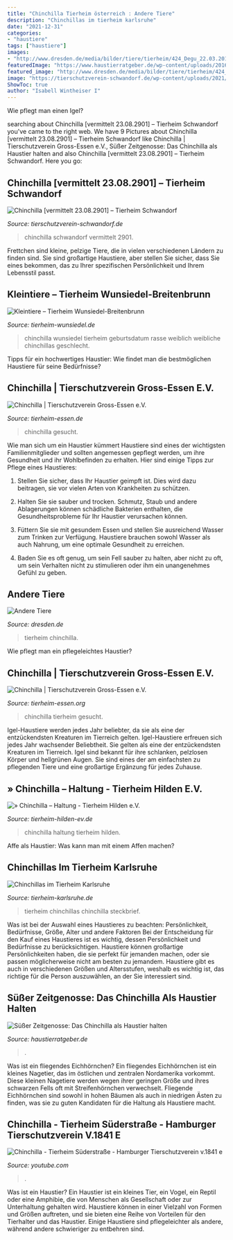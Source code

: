 ```yaml
---
title: "Chinchilla Tierheim österreich : Andere Tiere"
description: "Chinchillas im tierheim karlsruhe"
date: "2021-12-31"
categories:
- "haustiere"
tags: ["haustiere"]
images:
- "http://www.dresden.de/media/bilder/tiere/tierheim/424_Degu_22.03.2011_005.jpg.scaled/bdb8b709bb44ec46cd2fec93e77c7b41.jpg"
featuredImage: "https://www.haustierratgeber.de/wp-content/uploads/2016/03/10397309_xxl-1024x683.jpg"
featured_image: "http://www.dresden.de/media/bilder/tiere/tierheim/424_Degu_22.03.2011_005.jpg.scaled/bdb8b709bb44ec46cd2fec93e77c7b41.jpg"
image: "https://tierschutzverein-schwandorf.de/wp-content/uploads/2021/07/Chinchilla-dunkel.jpg"
ShowToc: true
author: "Isabell Wintheiser I"
---
```



Wie pflegt man einen Igel?

	

		
searching about Chinchilla [vermittelt 23.08.2901] – Tierheim Schwandorf you've came to the right web. We have 9 Pictures about Chinchilla [vermittelt 23.08.2901] – Tierheim Schwandorf like Chinchilla | Tierschutzverein Gross-Essen e.V., Süßer Zeitgenosse: Das Chinchilla als Haustier halten and also Chinchilla [vermittelt 23.08.2901] – Tierheim Schwandorf. Here you go:
		
    
## Chinchilla [vermittelt 23.08.2901] – Tierheim Schwandorf

<img loading=lazy src="https://tierschutzverein-schwandorf.de/wp-content/uploads/2021/07/Chinchilla-dunkel.jpg" onerror="this.onerror=null;this.src='https://tse4.mm.bing.net/th?id=OIP.LfjcSFgLeJuAkFkgU4V4EwHaFj&amp;pid=15.1';" alt="Chinchilla [vermittelt 23.08.2901] – Tierheim Schwandorf">

_Source: tierschutzverein-schwandorf.de_

>chinchilla schwandorf vermittelt 2901. 

	

Frettchen sind kleine, pelzige Tiere, die in vielen verschiedenen Ländern zu finden sind. Sie sind großartige Haustiere, aber stellen Sie sicher, dass Sie eines bekommen, das zu Ihrer spezifischen Persönlichkeit und Ihrem Lebensstil passt.

    
## Kleintiere – Tierheim Wunsiedel-Breitenbrunn

<img loading=lazy src="https://www.tierheim-wunsiedel.de/wp-content/uploads/2018/05/Chinchilla2-e1533816762595.jpg" onerror="this.onerror=null;this.src='https://tse2.mm.bing.net/th?id=OIP.9plMNHoq191KCkWPEEkHlQAAAA&amp;pid=15.1';" alt="Kleintiere – Tierheim Wunsiedel-Breitenbrunn">

_Source: tierheim-wunsiedel.de_

>chinchilla wunsiedel tierheim geburtsdatum rasse weiblich weibliche chinchillas geschlecht. 

	

Tipps für ein hochwertiges Haustier: Wie findet man die bestmöglichen Haustiere für seine Bedürfnisse?

    
## Chinchilla | Tierschutzverein Gross-Essen E.V.

<img loading=lazy src="https://www.tierheim-essen.de/assets/components/phpthumbof/cache/Chinchilla-1.d3ac4d329bb4272849139e1354b40e9b.jpg" onerror="this.onerror=null;this.src='https://tse4.mm.bing.net/th?id=OIP.Jy4ZxzYK53WwwAyaFzbXUQHaHa&amp;pid=15.1';" alt="Chinchilla | Tierschutzverein Gross-Essen e.V.">

_Source: tierheim-essen.de_

>chinchilla gesucht. 

	

Wie man sich um ein Haustier kümmert
Haustiere sind eines der wichtigsten Familienmitglieder und sollten angemessen gepflegt werden, um ihre Gesundheit und ihr Wohlbefinden zu erhalten. Hier sind einige Tipps zur Pflege eines Haustieres:
1. Stellen Sie sicher, dass Ihr Haustier geimpft ist. Dies wird dazu beitragen, sie vor vielen Arten von Krankheiten zu schützen.

2. Halten Sie sie sauber und trocken. Schmutz, Staub und andere Ablagerungen können schädliche Bakterien enthalten, die Gesundheitsprobleme für Ihr Haustier verursachen können.

3. Füttern Sie sie mit gesundem Essen und stellen Sie ausreichend Wasser zum Trinken zur Verfügung. Haustiere brauchen sowohl Wasser als auch Nahrung, um eine optimale Gesundheit zu erreichen.

4. Baden Sie es oft genug, um sein Fell sauber zu halten, aber nicht zu oft, um sein Verhalten nicht zu stimulieren oder ihm ein unangenehmes Gefühl zu geben.

    
## Andere Tiere

<img loading=lazy src="http://www.dresden.de/media/bilder/tiere/tierheim/424_Degu_22.03.2011_005.jpg.scaled/bdb8b709bb44ec46cd2fec93e77c7b41.jpg" onerror="this.onerror=null;this.src='https://tse2.mm.bing.net/th?id=OIP.03pd_x7sHt-4ofbveBQL_AAAAA&amp;pid=15.1';" alt="Andere Tiere">

_Source: dresden.de_

>tierheim chinchilla. 

	

Wie pflegt man ein pflegeleichtes Haustier?

    
## Chinchilla | Tierschutzverein Gross-Essen E.V.

<img loading=lazy src="https://www.tierheim-essen.de/assets/components/phpthumbof/cache/Chinchilla-5.d3ac4d329bb4272849139e1354b40e9b.jpg" onerror="this.onerror=null;this.src='https://tse1.mm.bing.net/th?id=OIP.08qPUkEwKVgdsLvRA_lSFAHaHa&amp;pid=15.1';" alt="Chinchilla | Tierschutzverein Gross-Essen e.V.">

_Source: tierheim-essen.org_

>chinchilla tierheim gesucht. 

	

Igel-Haustiere werden jedes Jahr beliebter, da sie als eine der entzückendsten Kreaturen im Tierreich gelten.
Igel-Haustiere erfreuen sich jedes Jahr wachsender Beliebtheit. Sie gelten als eine der entzückendsten Kreaturen im Tierreich. Igel sind bekannt für ihre schlanken, pelzlosen Körper und hellgrünen Augen. Sie sind eines der am einfachsten zu pflegenden Tiere und eine großartige Ergänzung für jedes Zuhause.

    
## » Chinchilla – Haltung - Tierheim Hilden E.V.

<img loading=lazy src="https://www.tierheim-hilden-ev.de/wp-content/uploads/2017/11/HP1.jpg" onerror="this.onerror=null;this.src='https://tse1.mm.bing.net/th?id=OIP.JUcw0Lxkzhz3r3J3kLV2vQHaJ4&amp;pid=15.1';" alt="» Chinchilla – Haltung - Tierheim Hilden e.V.">

_Source: tierheim-hilden-ev.de_

>chinchilla haltung tierheim hilden. 

	

Affe als Haustier: Was kann man mit einem Affen machen?

    
## Chinchillas Im Tierheim Karlsruhe

<img loading=lazy src="https://www.tierheim-karlsruhe.de/wp-content/uploads/2021/06/20210621_113242-2048x922.jpg" onerror="this.onerror=null;this.src='https://tse2.mm.bing.net/th?id=OIP.HidYro-14aYKXUz-WEjGqwHaDV&amp;pid=15.1';" alt="Chinchillas im Tierheim Karlsruhe">

_Source: tierheim-karlsruhe.de_

>tierheim chinchillas chinchilla steckbrief. 

	

Was ist bei der Auswahl eines Haustieres zu beachten: Persönlichkeit, Bedürfnisse, Größe, Alter und andere Faktoren
Bei der Entscheidung für den Kauf eines Haustieres ist es wichtig, dessen Persönlichkeit und Bedürfnisse zu berücksichtigen. Haustiere können großartige Persönlichkeiten haben, die sie perfekt für jemanden machen, oder sie passen möglicherweise nicht am besten zu jemandem. Haustiere gibt es auch in verschiedenen Größen und Altersstufen, weshalb es wichtig ist, das richtige für die Person auszuwählen, an der Sie interessiert sind.

    
## Süßer Zeitgenosse: Das Chinchilla Als Haustier Halten

<img loading=lazy src="https://www.haustierratgeber.de/wp-content/uploads/2016/03/10397309_xxl-1024x683.jpg" onerror="this.onerror=null;this.src='https://tse1.mm.bing.net/th?id=OIP.b3LNx7ydpZ7HJ3obF060nQHaE8&amp;pid=15.1';" alt="Süßer Zeitgenosse: Das Chinchilla als Haustier halten">

_Source: haustierratgeber.de_

>. 

	

Was ist ein fliegendes Eichhörnchen?
Ein fliegendes Eichhörnchen ist ein kleines Nagetier, das im östlichen und zentralen Nordamerika vorkommt. Diese kleinen Nagetiere werden wegen ihrer geringen Größe und ihres schwarzen Fells oft mit Streifenhörnchen verwechselt. Fliegende Eichhörnchen sind sowohl in hohen Bäumen als auch in niedrigen Ästen zu finden, was sie zu guten Kandidaten für die Haltung als Haustiere macht.

    
## Chinchilla - Tierheim Süderstraße - Hamburger Tierschutzverein V.1841 E

<img loading=lazy src="https://i.ytimg.com/vi/ZpyDH2ivKTk/maxresdefault.jpg" onerror="this.onerror=null;this.src='https://tse2.mm.bing.net/th?id=OIP.je7-fd652bI6dllK_ffdAgHaEK&amp;pid=15.1';" alt="Chinchilla - Tierheim Süderstraße - Hamburger Tierschutzverein v.1841 e">

_Source: youtube.com_

>. 

	

Was ist ein Haustier?
Ein Haustier ist ein kleines Tier, ein Vogel, ein Reptil oder eine Amphibie, die von Menschen als Gesellschaft oder zur Unterhaltung gehalten wird. Haustiere können in einer Vielzahl von Formen und Größen auftreten, und sie bieten eine Reihe von Vorteilen für den Tierhalter und das Haustier. Einige Haustiere sind pflegeleichter als andere, während andere schwieriger zu entbehren sind.

